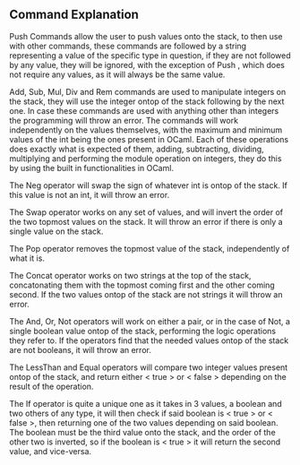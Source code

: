 ## Command Explanation

Push Commands allow the user to push values onto the stack, to then use with other commands, these commands are followed by a string representing a value of the specific type in question, if they are not followed by any value, they will be ignored, with the exception of Push <unit>, which does not require any values, as it will always be the same value.

Add, Sub, Mul, Div and Rem commands are used to manipulate integers on the stack, they will use the integer ontop of the stack following by the next one. In case these commands are used with anything other than integers the programming will throw an error. The commands will work independently on the values themselves, with the maximum and minimum values of the int being the ones present in OCaml. Each of these operations does exactly what is expected of them, adding, subtracting, dividing, multiplying and performing the module operation on integers, they do this by using the built in functionalities in OCaml.

The Neg operator will swap the sign of whatever int is ontop of the stack. If this value is not an int, it will throw an error.

The Swap operator works on any set of values, and will invert the order of the two topmost values on the stack. It will throw an error if there is only a single value on the stack.

The Pop operator removes the topmost value of the stack, independently of what it is.

The Concat operator works on two strings at the top of the stack, concatonating them with the topmost coming first and the other coming second. If the two values ontop of the stack are not strings it will throw an error.

The And, Or, Not operators will work on either a pair, or in the case of Not, a single boolean value ontop of the stack, performing the logic operations they refer to. If the operators find that the needed values ontop of the stack are not booleans, it will throw an error.

The LessThan and Equal operators will compare two integer values present ontop of the stack, and return either < true > or < false > depending on the result of the operation.

The If operator is quite a unique one as it takes in 3 values, a boolean and two others of any type, it will then check if said boolean is < true > or < false >, then returning one of the two values depending on said boolean. The boolean must be the third value onto the stack, and the order of the other two is inverted, so if the boolean is < true > it will return the second value, and vice-versa.